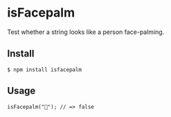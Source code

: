 # isFacepalm

Test whether a string looks like a person face-palming.

## Install

```
$ npm install isfacepalm
```

## Usage

```
isFacepalm("🐶"); // => false
```

